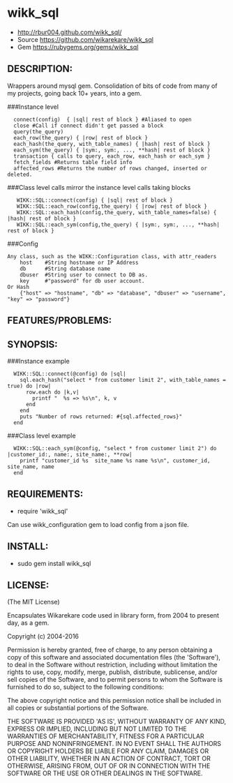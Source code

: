 # wikk_sql

* http://rbur004.github.com/wikk_sql/
* Source https://github.com/wikarekare/wikk_sql
* Gem https://rubygems.org/gems/wikk_sql

## DESCRIPTION:

Wrappers around mysql gem.
Consolidation of bits of code from many of my projects, going back 10+ years, into a gem.

###Instance level
```
  connect(config)  { |sql| rest of block } #Aliased to open
  close #Call if connect didn't get passed a block
  query(the_query)
  each_row(the_query) { |row| rest of block }  
  each_hash(the_query, with_table_names) { |hash| rest of block }  
  each_sym(the_query) { |sym:, sym:, ..., **hash| rest of block }
  transaction { calls to query, each_row, each_hash or each_sym }
  fetch_fields #Returns table field info
  affected_rows #Returns the number of rows changed, inserted or deleted.
```
  
###Class level calls mirror the instance level calls taking blocks
```
   WIKK::SQL::connect(config) { |sql| rest of block }  
   WIKK::SQL::each_row(config,the_query) { |row| rest of block }  
   WIKK::SQL::each_hash(config,the_query, with_table_names=false) { |hash| rest of block }  
   WIKK::SQL::each_sym(config,the_query) { |sym:, sym:, ..., **hash| rest of block }
```
   
###Config
```
Any class, such as the WIKK::Configuration class, with attr_readers
    host    #String hostname or IP Address
    db      #String database name
    dbuser  #String user to connect to DB as.
    key     #"password" for db user account.
Or Hash
    {"host" => "hostname", "db" => "database", "dbuser" => "username", "key" => "password"}
```
  
## FEATURES/PROBLEMS:


## SYNOPSIS:

###Instance example
```
  WIKK::SQL::connect(@config) do |sql|
    sql.each_hash("select * from customer limit 2", with_table_names = true) do |row|
      row.each do |k,v|
        printf "  %s => %s\n", k, v
      end
    end
    puts "Number of rows returned: #{sql.affected_rows}"
  end
```
  
###Class level example
```
  WIKK::SQL::each_sym(@config, "select * from customer limit 2") do |customer_id:, name:, site_name:, **row|
    printf "customer_id %s  site_name %s name %s\n", customer_id, site_name, name
  end
```
  

## REQUIREMENTS:

* require 'wikk_sql'

Can use wikk_configuration gem to load config from a json file.

## INSTALL:

* sudo gem install wikk_sql

## LICENSE:

(The MIT License)

Encapsulates Wikarekare code used in library form, from 2004 to present day, as a gem.

Copyright (c) 2004-2016

Permission is hereby granted, free of charge, to any person obtaining
a copy of this software and associated documentation files (the
'Software'), to deal in the Software without restriction, including
without limitation the rights to use, copy, modify, merge, publish,
distribute, sublicense, and/or sell copies of the Software, and to
permit persons to whom the Software is furnished to do so, subject to
the following conditions:

The above copyright notice and this permission notice shall be
included in all copies or substantial portions of the Software.

THE SOFTWARE IS PROVIDED 'AS IS', WITHOUT WARRANTY OF ANY KIND,
EXPRESS OR IMPLIED, INCLUDING BUT NOT LIMITED TO THE WARRANTIES OF
MERCHANTABILITY, FITNESS FOR A PARTICULAR PURPOSE AND NONINFRINGEMENT.
IN NO EVENT SHALL THE AUTHORS OR COPYRIGHT HOLDERS BE LIABLE FOR ANY
CLAIM, DAMAGES OR OTHER LIABILITY, WHETHER IN AN ACTION OF CONTRACT,
TORT OR OTHERWISE, ARISING FROM, OUT OF OR IN CONNECTION WITH THE
SOFTWARE OR THE USE OR OTHER DEALINGS IN THE SOFTWARE.
